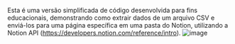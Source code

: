 Esta é uma versão simplificada de código desenvolvida para fins educacionais, demonstrando como extrair dados de um arquivo CSV e enviá-los para uma página específica em uma pasta do Notion, utilizando a Notion API (https://developers.notion.com/reference/intro).
![image](https://github.com/FelipeNemo/Notion-data/assets/138131014/9d893ce2-d8a2-4778-8181-2f67f63129a3)

